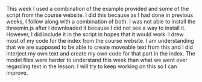 This week I used a combination of the example provided and some of the script from the course website. I did this because as I had done in previous weeks, I follow along with a combination of both. I was not able to install the threemin.js after I downloaded it because I did not see a way to install it. However, I did include it in the script in hopes that it would work. I drew most of my code for the index from the course website. I am understanding that we are supposed to be able to create moveable text from this and I did interject my own text and create my own code for that part in the index. The model files were harder to understand this week than what we went over regarding text in the lesson. I will try to keep working on this so I can improve.